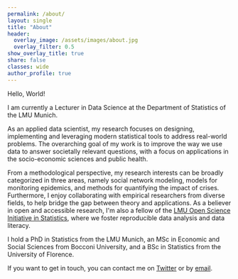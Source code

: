 ```yaml
---
permalink: /about/
layout: single
title: "About"
header:
  overlay_image: /assets/images/about.jpg
  overlay_filter: 0.5
show_overlay_title: true
share: false
classes: wide
author_profile: true  
---
```


Hello, World! 

I am currently a Lecturer in Data Science at the Department of Statistics of the LMU Munich.<br>

As an applied data scientist, my research focuses on designing, implementing and leveraging modern statistical tools to address real-world problems. The overarching goal of my work is to improve the way we use data to answer societally relevant questions, with a focus on applications in the socio-economic sciences and public health. 

From a methodological perspective, my research interests can be broadly categorized in three areas, namely social network modeling, models for monitoring epidemics, and methods for quantifying the impact of crises. Furthermore, I enjoy collaborating with empirical researchers from diverse fields, to help bridge the gap between theory and applications. As a believer in open and accessible research, I'm also a fellow of the [LMU Open Science Initiative in Statistics](https://www.osc.uni-muenchen.de/members/osis/index.html), where we foster reproducible data analysis and data literacy.<br>

I hold a PhD in Statistics from the LMU Munich, an MSc in Economic and Social Sciences from Bocconi University, and a BSc in Statistics from the University of Florence.<br>

If you want to get in touch, you can contact me on [Twitter](https://twitter.com/GiacomoDeNicola) or by [email](mailto:giacomo.denicola@stat.uni-muenchen.de). 